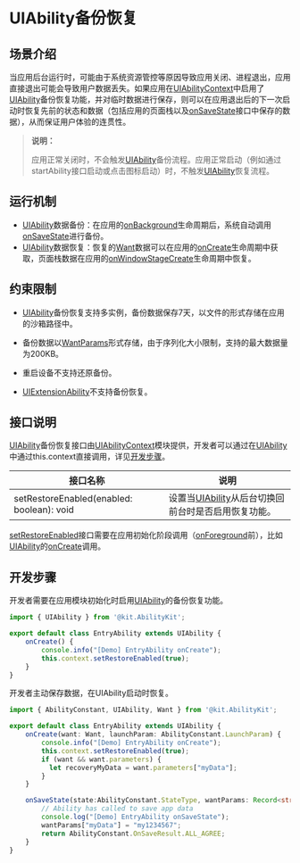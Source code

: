 # UIAbility备份恢复

## 场景介绍

当应用后台运行时，可能由于系统资源管控等原因导致应用关闭、进程退出，应用直接退出可能会导致用户数据丢失。如果应用在[UIAbilityContext](../reference/apis-ability-kit/js-apis-inner-application-uiAbilityContext.md)中启用了[UIAbility](../reference/apis-ability-kit/js-apis-app-ability-uiAbility.md)备份恢复功能，并对临时数据进行保存，则可以在应用退出后的下一次启动时恢复先前的状态和数据（包括应用的页面栈以及[onSaveState](../reference/apis-ability-kit/js-apis-app-ability-uiAbility.md#onsavestate)接口中保存的数据），从而保证用户体验的连贯性。

> **说明：**
>
> 应用正常关闭时，不会触发[UIAbility](../reference/apis-ability-kit/js-apis-app-ability-uiAbility.md)备份流程。应用正常启动（例如通过startAbility接口启动或点击图标启动）时，不触发[UIAbility](../reference/apis-ability-kit/js-apis-app-ability-uiAbility.md)恢复流程。

## 运行机制
- [UIAbility](../reference/apis-ability-kit/js-apis-app-ability-uiAbility.md)数据备份：在应用的[onBackground](../reference/apis-ability-kit/js-apis-app-ability-uiAbility.md#onbackground)生命周期后，系统自动调用[onSaveState](../reference/apis-ability-kit/js-apis-app-ability-uiAbility.md#onsavestate)进行备份。
- [UIAbility](../reference/apis-ability-kit/js-apis-app-ability-uiAbility.md)数据恢复：恢复的[Want](../reference/apis-ability-kit/js-apis-app-ability-want.md)数据可以在应用的[onCreate](../reference/apis-ability-kit/js-apis-app-ability-uiAbility.md#oncreate)生命周期中获取，页面栈数据在应用的[onWindowStageCreate](../reference/apis-ability-kit/js-apis-app-ability-uiAbility.md#onwindowstagecreate)生命周期中恢复。

## 约束限制

- [UIAbility](../reference/apis-ability-kit/js-apis-app-ability-uiAbility.md)备份恢复支持多实例，备份数据保存7天，以文件的形式存储在应用的沙箱路径中。

- 备份数据以[WantParams](../reference/apis-ability-kit/js-apis-app-ability-want.md)形式存储，由于序列化大小限制，支持的最大数据量为200KB。

- 重启设备不支持还原备份。

- [UIExtensionAbility](../reference/apis-ability-kit/js-apis-app-ability-uiExtensionAbility.md)不支持备份恢复。

## 接口说明

[UIAbility](../reference/apis-ability-kit/js-apis-app-ability-uiAbility.md)备份恢复接口由[UIAbilityContext](../reference/apis-ability-kit/js-apis-inner-application-uiAbilityContext.md)模块提供，开发者可以通过在[UIAbility](../reference/apis-ability-kit/js-apis-app-ability-uiAbility.md)中通过this.context直接调用，详见[开发步骤](#开发步骤)。

| 接口名称                                                       | 说明                                                 |
| ------------------------------------------------------------ | ---------------------------------------------------- |
| setRestoreEnabled(enabled: boolean): void | 设置当[UIAbility](../reference/apis-ability-kit/js-apis-app-ability-uiAbility.md)从后台切换回前台时是否启用恢复功能。|

[setRestoreEnabled](../reference/apis-ability-kit/js-apis-inner-application-uiAbilityContext.md#setrestoreenabled14)接口需要在应用初始化阶段调用（[onForeground](../reference/apis-ability-kit/js-apis-app-ability-uiAbility.md#onforeground)前），比如[UIAbility](../reference/apis-ability-kit/js-apis-app-ability-uiAbility.md)的[onCreate](../reference/apis-ability-kit/js-apis-app-ability-uiAbility.md#oncreate)调用。


## 开发步骤

开发者需要在应用模块初始化时启用[UIAbility](../reference/apis-ability-kit/js-apis-app-ability-uiAbility.md)的备份恢复功能。

```ts
import { UIAbility } from '@kit.AbilityKit';

export default class EntryAbility extends UIAbility {
    onCreate() {
        console.info("[Demo] EntryAbility onCreate");
        this.context.setRestoreEnabled(true);
    }
}
```

开发者主动保存数据，在UIAbility启动时恢复。

```ts
import { AbilityConstant, UIAbility, Want } from '@kit.AbilityKit';

export default class EntryAbility extends UIAbility {
    onCreate(want: Want, launchParam: AbilityConstant.LaunchParam) {
        console.info("[Demo] EntryAbility onCreate");
        this.context.setRestoreEnabled(true);
        if (want && want.parameters) {
          let recoveryMyData = want.parameters["myData"];
        }
    }

    onSaveState(state:AbilityConstant.StateType, wantParams: Record<string, Object>) {
        // Ability has called to save app data
        console.log("[Demo] EntryAbility onSaveState");
        wantParams["myData"] = "my1234567";
        return AbilityConstant.OnSaveResult.ALL_AGREE;
    }
}
```